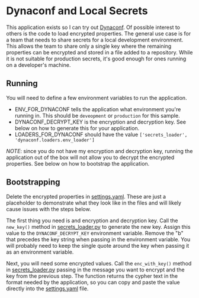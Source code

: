 # Dynaconf and Local Secrets

This application exists so I can try out [Dynaconf](https://www.dynaconf.com). Of possible interest to others is the 
code to load encrypted properties. The general use case is for a team that needs to share secrets for a local 
development environment. This allows the team to share only a single key where the remaining properties can be 
encrypted and stored in a file added to a repository. While it is not suitable for production secrets, it's good enough 
for ones running on a developer's machine.

## Running

You will need to define a few environment variables to run the application.

- ENV_FOR_DYNACONF tells the application what environment you're running in. This should be `deveopment` or `production` for this sample.
- DYNACONF_DECRYPT_KEY is the encryption and decryption key. See below on how to generate this for your application.
- LOADERS_FOR_DYNACONF should have the value `['secrets_loader', 'dynaconf.loaders.env_loader']`

*NOTE*: since you do not have my encryption and decryption key, running the application out of the box will not allow
you to decrypt the encrypted properties. See below on how to bootstrap the application.

## Bootstrapping

Delete the encrypted properties in [settings.yaml](./settings.yaml). These are just a placeholder to demonstrate
what they look like in the files and will likely cause issues with the steps below.

The first thing you need is and encryption and decryption key. Call the `new_key()` method in 
[secrets_loader.py](./secrets_loader.py) to generate the new key. Assign this value to the `DYNACONF_DECRYPT_KEY`
environment variable. Remove the "b" that precedes the key string when passing in the environment variable. You will
probably need to keep the single quote around the key when passing it as an environment variable.

Next, you will need some encrypted values. Call the `enc_with_key()` method in [secrets_loader.py](./secrets_loader.py) passing
in the message you want to encrypt and the key from the previous step. The function returns the cypher text in the format 
needed by the application, so you can copy and paste the value directly into the [settings.yaml](./settings.yaml) file.